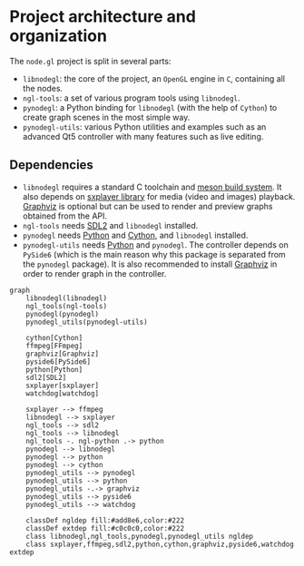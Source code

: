 Project architecture and organization
=====================================

The `node.gl` project is split in several parts:

- `libnodegl`: the core of the project, an `OpenGL` engine in `C`, containing
  all the nodes.
- `ngl-tools`: a set of various program tools using `libnodegl`.
- `pynodegl`: a Python binding for `libnodegl` (with the help of `Cython`) to
  create graph scenes in the most simple way.
- `pynodegl-utils`: various Python utilities and examples such as an advanced
  Qt5 controller with many features such as live editing.

## Dependencies

- `libnodegl` requires a standard C toolchain and [meson build system][meson].
  It also depends on [sxplayer library][sxplayer] for media (video and images)
  playback. [Graphviz][graphviz] is optional but can be used to render and
  preview graphs obtained from the API.
- `ngl-tools` needs [SDL2][sdl2] and `libnodegl` installed.
- `pynodegl` needs [Python][python] and [Cython][cython], and `libnodegl`
  installed.
- `pynodegl-utils` needs [Python][python] and `pynodegl`. The controller depends on
  `PySide6` (which is the main reason why this package is separated from the
  `pynodegl` package). It is also recommended to install [Graphviz][graphviz]
  in order to render graph in the controller.

```mermaid
graph
    libnodegl(libnodegl)
    ngl_tools(ngl-tools)
    pynodegl(pynodegl)
    pynodegl_utils(pynodegl-utils)

    cython[Cython]
    ffmpeg[FFmpeg]
    graphviz[Graphviz]
    pyside6[PySide6]
    python[Python]
    sdl2[SDL2]
    sxplayer[sxplayer]
    watchdog[watchdog]

    sxplayer --> ffmpeg
    libnodegl --> sxplayer
    ngl_tools --> sdl2
    ngl_tools --> libnodegl
    ngl_tools -. ngl-python .-> python
    pynodegl --> libnodegl
    pynodegl --> python
    pynodegl --> cython
    pynodegl_utils --> pynodegl
    pynodegl_utils --> python
    pynodegl_utils -.-> graphviz
    pynodegl_utils --> pyside6
    pynodegl_utils --> watchdog

    classDef ngldep fill:#add8e6,color:#222
    classDef extdep fill:#c0c0c0,color:#222
    class libnodegl,ngl_tools,pynodegl,pynodegl_utils ngldep
    class sxplayer,ffmpeg,sdl2,python,cython,graphviz,pyside6,watchdog extdep
```

[meson]: https://mesonbuild.com/
[sxplayer]: https://github.com/gopro/sxplayer
[graphviz]: http://www.graphviz.org/
[python]: https://www.python.org/
[cython]: http://cython.org/
[sdl2]: https://www.libsdl.org/
